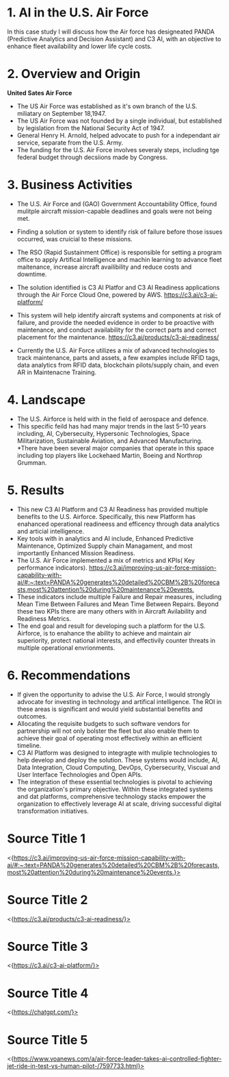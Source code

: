 # 1. AI in the U.S. Air Force
In this case study I will discuss how the Air force has designeated PANDA (Predictive Analytics and Decision Assistant) and C3 AI, with an objective to enhance fleet availability and lower life cycle costs. 

# 2. Overview and Origin
**United Sates Air Force**
* The US Air Force was established as it's own branch of the U.S. miliatary on September 18,1947.
* The US Air Force was not founded by a single individual, but established by legislation from the National Security Act of 1947.
* General Henry H. Arnold, helped advocate to push for a independant air service, separate from the U.S. Army. 
* The funding for the U.S. Air Force involves severaly steps, including tge federal budget through decsiions made by Congress.

# 3. Business Activities 
* The U.S. Air Force and (GAO) Government Accountability Office, found mulitple aircraft mission-capable deadlines and goals were not being met. 
* Finding a solution or system to identify risk of failure before those issues occurred, was cruicial to these missions.
* The RSO (Rapid Sustainment Office) is responsible for setting a program office to apply Artifical Intelligence and machin learning to advance fleet maitenance, increase aircraft availibility and reduce costs and downtime. 
* The solution identified is C3 AI Platfor and C3 AI Readiness applications through the Air Force Cloud One, powered by AWS. <https://c3.ai/c3-ai-platform/>

* This system will help identify aircraft systems and components at risk of failure, and provide the needed evidence in order to be proactive with maintenance, and conduct availability for the correct parts and correct placement for the maintenance. <https://c3.ai/products/c3-ai-readiness/>
* Currently the U.S. Air Force utilizes a mix of advanced technologies to track maintenance, parts and assets, a few examples include RFID tags, data analytics from RFID data, blockchain pilots/supply chain, and even AR in Maintenacne Training. 

# 4. Landscape
* The U.S. Airforce is held with in the field of aerospace and defence.
* This specific feild has had many major trends in the last 5&ndash;10 years including, AI, Cybersecuity, Hypersonic Technologies, Space Militarization, Sustainable Aviation, and Advanced Manufacturing.
*There have been several major companies that operate in this space including top players like Lockehaed Martin, Boeing and Northrop Grumman.

# 5. Results
* This new C3 AI Platform and C3 AI Readiness has provided multiple benefits to the U.S. Airforce. Specifically, this new Platform has enahanced operational readineess and efficency through data analytics and articial intelligence. 
* Key tools with in analytics and AI include, Enhanced Predictive Maintenance, Optimized Supply chain Managament, and most importantly Enhanced Mission Readiness.
* The U.S. Air Force implemented a mix of metrics and KPIs( Key performance indicators). <https://c3.ai/improving-us-air-force-mission-capability-with-ai/#:~:text=PANDA%20generates%20detailed%20CBM%2B%20forecasts,most%20attention%20during%20maintenance%20events.>
* These indicators include multiple Failure and Repair measures, including Mean Time Between Failures and  Mean Time Between Repairs. Beyond these two KPIs there are many others with in Aircraft Avilability and Readiness Metrics. 
* The end goal and result for developing such a platform for the U.S. Airforce, is to enahance the ability to achieve and maintain air superiority, protect national interests, and effectivily counter threats in multiple operational envrionments. 

# 6. Recommendations
* If given the opportunity to advise the U.S. Air Force, I would strongly advocate for investing in technology and artifical intelligence. The ROI in these areas is significant and would yield substantial benefits and outcomes. 
* Allocating the requisite budgets to such software vendors for partnership will not only bolster the fleet but also enable them to achieve their goal of operating most effectively within an efficient timeline.
* C3 AI Platform was designed to integragte with muliple technologies to help develop and deploy the solution. These systems would include, AI, Data Integration, Cloud Computing, DevOps, Cybersecurity, Viscual and User Interface Technologies and Open APIs. 
* The integration of these essential technologies is pivotal to achieving the organization's primary objective. Within these integrated systems and dat platforms, comprehensive technology stacks empower the organization to effectively leverage AI at scale, driving successful digital transformation initiatives. 

# Source Title 1
<{https://c3.ai/improving-us-air-force-mission-capability-with-ai/#:~:text=PANDA%20generates%20detailed%20CBM%2B%20forecasts,most%20attention%20during%20maintenance%20events.}>

# Source Title 2
<{https://c3.ai/products/c3-ai-readiness/}>

# Source Title 3
<{https://c3.ai/c3-ai-platform/}>

# Source Title 4
<{https://chatgpt.com/}>

# Source Title 5
<{https://www.voanews.com/a/air-force-leader-takes-ai-controlled-fighter-jet-ride-in-test-vs-human-pilot-/7597733.html}>

